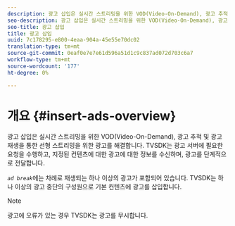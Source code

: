 ```yaml
---
description: 광고 삽입은 실시간 스트리밍을 위한 VOD(Video-On-Demand), 광고 추적 및 광고 재생을 통한 선형 스트리밍을 위한 광고를 해결합니다. TVSDK는 광고 서버에 필요한 요청을 수행하고, 지정된 컨텐츠에 대한 광고에 대한 정보를 수신하며, 광고를 단계적으로 전달합니다.
seo-description: 광고 삽입은 실시간 스트리밍을 위한 VOD(Video-On-Demand), 광고 추적 및 광고 재생을 통한 선형 스트리밍을 위한 광고를 해결합니다. TVSDK는 광고 서버에 필요한 요청을 수행하고, 지정된 컨텐츠에 대한 광고에 대한 정보를 수신하며, 광고를 단계적으로 전달합니다.
seo-title: 광고 삽입
title: 광고 삽입
uuid: 7c178295-e800-4eaa-904a-45e55e70dc02
translation-type: tm+mt
source-git-commit: 0eaf0e7e7e61d596a51d1c9c837ad072d703c6a7
workflow-type: tm+mt
source-wordcount: '177'
ht-degree: 0%

---
```



# 개요 {#insert-ads-overview}

광고 삽입은 실시간 스트리밍을 위한 VOD(Video-On-Demand), 광고 추적 및 광고 재생을 통한 선형 스트리밍을 위한 광고를 해결합니다. TVSDK는 광고 서버에 필요한 요청을 수행하고, 지정된 컨텐츠에 대한 광고에 대한 정보를 수신하며, 광고를 단계적으로 전달합니다.

*`ad break`*&#x200B;에는 차례로 재생되는 하나 이상의 광고가 포함되어 있습니다. TVSDK는 하나 이상의 광고 중단의 구성원으로 기본 컨텐츠에 광고를 삽입합니다.

>[!NOTE]
>
>광고에 오류가 있는 경우 TVSDK는 광고를 무시합니다.
